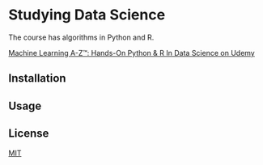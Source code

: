 # Studying Data Science

The course has algorithms in Python and R.

[Machine Learning A-Z™: Hands-On Python & R In Data Science on Udemy](https://www.udemy.com/course/machinelearning/)

## Installation

## Usage


## License
[MIT](https://choosealicense.com/licenses/mit/)
